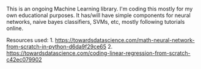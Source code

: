 This is an ongoing Machine Learning library. I'm coding this mostly for my own educational purposes. 
It has/will have simple components for neural networks, naive bayes classifiers, SVMs, etc, mostly following tutorials online.

Resources used:
	1. https://towardsdatascience.com/math-neural-network-from-scratch-in-python-d6da9f29ce65
	2. https://towardsdatascience.com/coding-linear-regression-from-scratch-c42ec079902